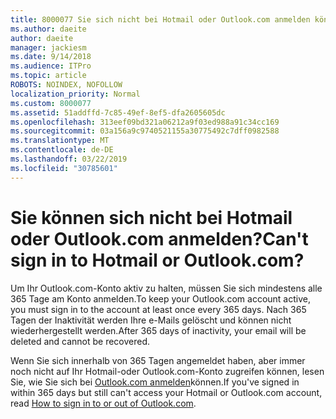 ```yaml
---
title: 8000077 Sie sich nicht bei Hotmail oder Outlook.com anmelden können?
ms.author: daeite
author: daeite
manager: jackiesm
ms.date: 9/14/2018
ms.audience: ITPro
ms.topic: article
ROBOTS: NOINDEX, NOFOLLOW
localization_priority: Normal
ms.custom: 8000077
ms.assetid: 51addffd-7c85-49ef-8ef5-dfa2605605dc
ms.openlocfilehash: 313eef09bd321a06212a9f03ed988a91c34cc169
ms.sourcegitcommit: 03a156a9c9740521155a30775492c7dff0982588
ms.translationtype: MT
ms.contentlocale: de-DE
ms.lasthandoff: 03/22/2019
ms.locfileid: "30785601"
---
```

# <a name="cant-sign-in-to-hotmail-or-outlookcom"></a><span data-ttu-id="a553d-102">Sie können sich nicht bei Hotmail oder Outlook.com anmelden?</span><span class="sxs-lookup"><span data-stu-id="a553d-102">Can't sign in to Hotmail or Outlook.com?</span></span>

<span data-ttu-id="a553d-103">Um Ihr Outlook.com-Konto aktiv zu halten, müssen Sie sich mindestens alle 365 Tage am Konto anmelden.</span><span class="sxs-lookup"><span data-stu-id="a553d-103">To keep your Outlook.com account active, you must sign in to the account at least once every 365 days.</span></span> <span data-ttu-id="a553d-104">Nach 365 Tagen der Inaktivität werden Ihre e-Mails gelöscht und können nicht wiederhergestellt werden.</span><span class="sxs-lookup"><span data-stu-id="a553d-104">After 365 days of inactivity, your email will be deleted and cannot be recovered.</span></span>
  
<span data-ttu-id="a553d-105">Wenn Sie sich innerhalb von 365 Tagen angemeldet haben, aber immer noch nicht auf Ihr Hotmail-oder Outlook.com-Konto zugreifen können, lesen Sie, wie Sie sich bei [Outlook.com anmelden](https://go.microsoft.com/fwlink/?linkid=2005840&amp;clcid=0x409)können.</span><span class="sxs-lookup"><span data-stu-id="a553d-105">If you've signed in within 365 days but still can't access your Hotmail or Outlook.com account, read [How to sign in to or out of Outlook.com](https://go.microsoft.com/fwlink/?linkid=2005840&amp;clcid=0x409).</span></span>
  


